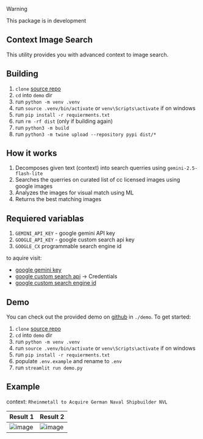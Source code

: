 > [!WARNING]
> This package is in development

## Context Image Search
This utility provides you with advanced context to image search. 

## Building
1. `clone` [source repo](https://github.com/M1chol/m1-cis)
2. `cd` into `demo` dir
3. run `python -m venv .venv`
4. run `source .venv/bin/activate` or `venv\Scripts\activate` if on windows
5. run `pip install -r requierments.txt`
6. run `rm -rf dist` (only if building again)
7. run `python3 -m build`
8. run `python3 -m twine upload --repository pypi dist/*`


## How it works
1. Decomposes given text (context) into search querries using `gemini-2.5-flash-lite`
2. Searches the querries on curated list of cc licensed images using google images
3. Analyzes the images for visual match using ML
4. Returns the best matching images

## Requiered variablas
1. `GEMINI_API_KEY` - google gemini API key
2. `GOOGLE_API_KEY` - google custom search api key
3. `GOOGLE_CX` programmable search engine id

to aquire visit:
- [google gemini key](https://aistudio.google.com/apikey)
- [google custom search api](https://console.cloud.google.com/apis/api/customsearch.googleapis.com) -> Credentials
- [google custom search engine id](https://programmablesearchengine.google.com)

## Demo
You can check out the provided demo on [github](https://github.com/M1chol/m1-cis) in `./demo`. To get started:
1. `clone` [source repo](https://github.com/M1chol/m1-cis)
2. `cd` into `demo` dir
3. run `python -m venv .venv`
4. run `source .venv/bin/activate` or `venv\Scripts\activate` if on windows
5. run `pip install -r requierments.txt`
6. populate `.env.example` and rename to `.env`
7. run `streamlit run demo.py`

## Example
context: `Rheinmetall to Acquire German Naval Shipbuilder NVL`

| Result 1 | Result 2 |
| -------- | -------- | 
|![image](https://upload.wikimedia.org/wikipedia/commons/e/e1/USS_Dale_%28DLG-19%29_ready_for_launching_at_the_New_York_Shipbuilding_Company_on_27_July_1962_%28NH_98150%29.jpg?20100708150818)| ![image](https://images.pexels.com/photos/31389737/pexels-photo-31389737/free-photo-of-modern-naval-warship-docked-in-rotterdam-harbor.jpeg?auto=compress&cs=tinysrgb&dpr=1&w=500)|